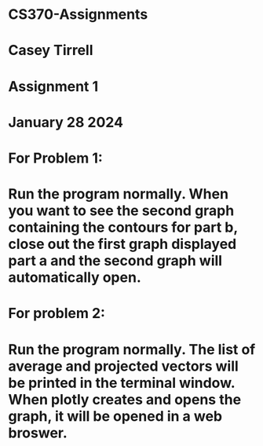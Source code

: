 # CS370-Assignments
# Casey Tirrell
# Assignment 1
# January 28 2024
# For Problem 1:
# Run the program normally. When you want to see the second graph containing the contours for part b, close out the first graph displayed part a and the second graph will automatically open.
# For problem 2:
# Run the program normally. The list of average and projected vectors will be printed in the terminal window. When plotly creates and opens the graph, it will be opened in a web broswer.
